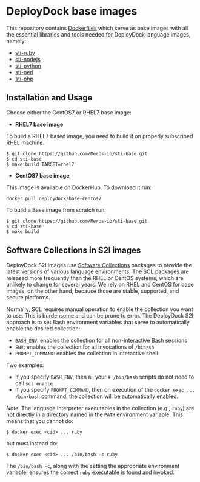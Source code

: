 DeployDock base images
========================================
This repository contains [Dockerfiles](https://github.com/Meros-io/sti-base)
which serve as base images with all the essential libraries and tools needed
for DeployDock language images, namely:
* [sti-ruby](https://github.com/Meros-io/sti-ruby)
* [sti-nodejs](https://github.com/Meros-io/sti-nodejs)
* [sti-python](https://github.com/Meros-io/sti-python)
* [sti-perl](https://github.com/Meros-io/sti-perl)
* [sti-php](https://github.com/Meros-io/sti-php)

Installation and Usage
------------------------
Choose either the CentOS7 or RHEL7 base image:
*  **RHEL7 base image**

To build a RHEL7 based image, you need to build it on properly subscribed RHEL machine.

```
$ git clone https://github.com/Meros-io/sti-base.git
$ cd sti-base
$ make build TARGET=rhel7
```

*  **CentOS7 base image**

This image is available on DockerHub. To download it run:

```console
docker pull deploydock/base-centos7
```

To build a Base image from scratch run:

```
$ git clone https://github.com/Meros-io/sti-base.git
$ cd sti-base
$ make build
```

Software Collections in S2I images
--------------------------------
DeployDock S2I images use [Software Collections](https://www.softwarecollections.org/en/)
packages to provide the latest versions of various language environments.
The SCL packages are released more frequently than the RHEL or CentOS systems,
which are unlikely to change for several years.
We rely on RHEL and CentOS for base images, on the other hand,
because those are stable, supported, and secure platforms.

Normally, SCL requires manual operation to enable the collection you want to use.
This is burdensome and can be prone to error.
The DeployDock S2I approach is to set Bash environment variables that
serve to automatically enable the desired collection:

* `BASH_ENV`: enables the collection for all non-interactive Bash sessions
* `ENV`: enables the collection for all invocations of `/bin/sh`
* `PROMPT_COMMAND`: enables the collection in interactive shell

Two examples:
* If you specify `BASH_ENV`, then all your `#!/bin/bash` scripts
do not need to call `scl enable`.
* If you specify `PROMPT_COMMAND`, then on execution of the
`docker exec ... /bin/bash` command, the collection will be automatically enabled.

*Note*:
The language interpreter executables in the collection (e.g., `ruby`)
are not directly in a directory named in the `PATH` environment variable.
This means that you cannot do:

    $ docker exec <cid> ... ruby

but must instead do:

    $ docker exec <cid> ... /bin/bash -c ruby

The `/bin/bash -c`, along with the setting the appropriate environment variable,
ensures the correct `ruby` executable is found and invoked.
